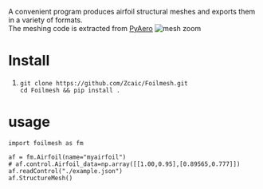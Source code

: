 A convenient program produces airfoil structural meshes and exports them in a variety of formats.<br>
The meshing code is extracted from [PyAero](https://github.com/chiefenne/PyAero)
![mesh zoom](./assert/mesh_zoom.gif "mesh")<br>

# Install
1.
    ```
    git clone https://github.com/Zcaic/Foilmesh.git
    cd Foilmesh && pip install .
    ```

# usage
```
import foilmesh as fm

af = fm.Airfoil(name="myairfoil")
# af.control.Airfoil_data=np.array([[1.00,0.95],[0.89565,0.777]])
af.readControl("./example.json")
af.StructureMesh()
```